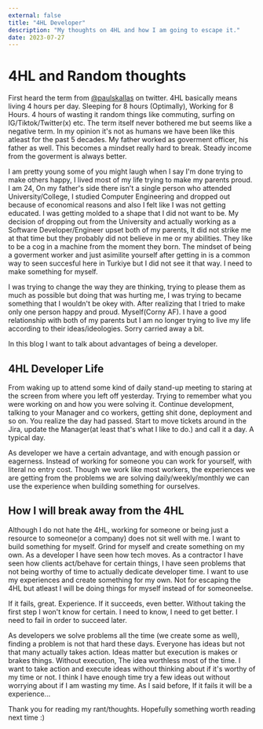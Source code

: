 ```yaml
---
external: false
title: "4HL Developer"
description: "My thoughts on 4HL and how I am going to escape it."
date: 2023-07-27
---
```


# 4HL and Random thoughts

First heard the term from [@paulskallas](https://twitter.com/PaulSkallas) on twitter. 4HL basically means living 4 hours per day. Sleeping for 8 hours (Optimally), Working for 8 Hours. 4 hours of wasting it random things like commuting, surfing on IG/Tiktok/Twitter(x) etc. The term itself never bothered me but seems like a negative term. In my opinion it's not as humans we have been like this atleast for the past 5 decades. My father worked as goverment officer, his father as well. This becomes a mindset really hard to break. Steady income from the goverment is always better.

I am pretty young some of you might laugh when I say I'm done trying to make others happy, I lived most of my life trying to make my parents proud. I am 24, On my father's side there isn't a single person who attended University/College, I studied Computer Engineering and dropped out because of economical reasons and also I felt like I was not getting educated. I was getting molded to a shape that I did not want to be. My decision of dropping out from the University and actually working as a Software Developer/Engineer upset both of my parents, It did not strike me at that time but they probably did not believe in me or my abilities. They like to be a cog in a machine from the moment they born. The mindset of being a goverment worker and just asimilite yourself after getting in is a common way to seen succesful here in Turkiye but I did not see it that way. I need to make something for myself.

I was trying to change the way they are thinking, trying to please them as much as possible but doing that was hurting me, I was trying to became something that I wouldn't be okey with. After realizing that I tried to make only one person happy and proud. Myself(Corny AF). I have a good relationship with both of my parents but I am no longer trying to live my life according to their ideas/ideologies. Sorry carried away a bit.

In this blog I want to talk about advantages of being a developer.

## 4HL Developer Life

From waking up to attend some kind of daily stand-up meeting to staring at the screen from where you left off yesterday. Trying to remember what you were working on and how you were solving it. Continue development, talking to your Manager and co workers, getting shit done, deployment and so on. You realize the day had passed. Start to move tickets around in the Jira, update the Manager(at least that's what I like to do.) and call it a day. A typical day.

As developer we have a certain advantage, and with enough passion or eagerness. Instead of working for someone you can work for yourself, with literal no entry cost. Though we work like most workers, the experiences we are getting from the problems we are solving daily/weekly/monthly we can use the experience when building something for ourselves.

## How I will break away from the 4HL

Although I do not hate the 4HL, working for someone or being just a resource to someone(or a company) does not sit well with me. I want to build something for myself. Grind for myself and create something on my own. As a developer I have seen how tech moves. As a contractor I have seen how clients act/behave for certain things, I have seen problems that not being worthy of time to actually dedicate developer time. I want to use my experiences and create something for my own. Not for escaping the 4HL but atleast I will be doing things for myself instead of for someoneelse.

If it fails, great. Experience. If it succeeds, even better. Without taking the first step I won't know for certain. I need to know, I need to get better. I need to fail in order to succeed later.

As developers we solve problems all the time (we create some as well), finding a problem is not that hard these days. Everyone has ideas but not that many actually takes action. Ideas matter but execution is makes or brakes things. Without execution, The idea worthless most of the time. I want to take action and execute ideas without thinking about if it's worthy of my time or not. I think I have enough time try a few ideas out without worrying about if I am wasting my time. As I said before, If it fails it will be a experience...

Thank you for reading my rant/thoughts. Hopefully something worth reading next time :)
